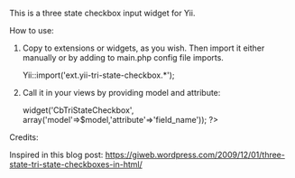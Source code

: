 This is a three state checkbox input widget for Yii.

How to use:

1) Copy to extensions or widgets, as you wish. Then import it either manually or by adding to main.php config file imports.

    Yii::import('ext.yii-tri-state-checkbox.*');

2) Call it in your views by providing model and attribute:

    <?php $this->widget('CbTriStateCheckbox', array('model'=>$model,'attribute'=>'field_name')); ?>

Credits:  

Inspired in this blog post: 
https://giweb.wordpress.com/2009/12/01/three-state-tri-state-checkboxes-in-html/